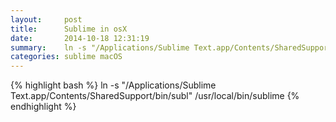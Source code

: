 ```yaml
---
layout:     post
title:      Sublime in osX
date:       2014-10-18 12:31:19
summary:    ln -s "/Applications/Sublime Text.app/Contents/SharedSupport/bin/subl" /usr/local/bin/sublime
categories: sublime macOS
---
```


{% highlight bash %}
  ln -s "/Applications/Sublime Text.app/Contents/SharedSupport/bin/subl" /usr/local/bin/sublime
{% endhighlight %}